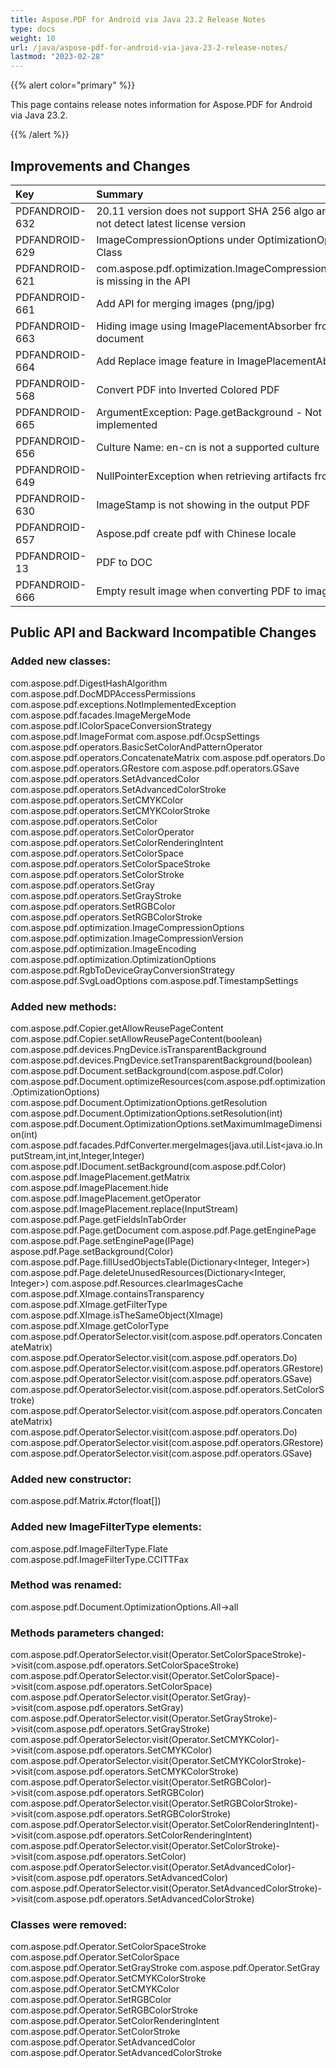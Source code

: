 ```yaml
---
title: Aspose.PDF for Android via Java 23.2 Release Notes
type: docs
weight: 10
url: /java/aspose-pdf-for-android-via-java-23-2-release-notes/
lastmod: "2023-02-28"
---
```


{{% alert color="primary" %}}

This page contains release notes information for Aspose.PDF for Android via Java 23.2.

{{% /alert %}}
## **Improvements and Changes**

|**Key**|**Summary**|**Category**|
| :- | :- | :- |
|PDFANDROID-632|20.11 version does not support SHA 256 algo and does not detect latest license version|New Feature|
|PDFANDROID-629|ImageCompressionOptions under OptimizationOptions Class|New Feature|
|PDFANDROID-621|com.aspose.pdf.optimization.ImageCompressionOptions is missing in the API|New Feature|
|PDFANDROID-661|Add API for merging images (png/jpg)|New Feature|
|PDFANDROID-663|Hiding image using ImagePlacementAbsorber from the document|New Feature|
|PDFANDROID-664|Add Replace image feature in ImagePlacementAbsorber|New Feature|
|PDFANDROID-568|Convert PDF into Inverted Colored PDF|New Feature|
|PDFANDROID-665|ArgumentException: Page.getBackground - Not implemented|New Feature|
|PDFANDROID-656|Culture Name: en-cn is not a supported culture|Enhancement|
|PDFANDROID-649|NullPointerException when retrieving artifacts from page|Bug|
|PDFANDROID-630|ImageStamp is not showing in the output PDF|Bug|
|PDFANDROID-657|Aspose.pdf create pdf with Chinese locale|Bug|
|PDFANDROID-13|PDF to DOC|Bug|
|PDFANDROID-666|Empty result image when converting PDF to image|Bug|

## **Public API and Backward Incompatible Changes**

### **Added new classes:**
com.aspose.pdf.DigestHashAlgorithm
com.aspose.pdf.DocMDPAccessPermissions
com.aspose.pdf.exceptions.NotImplementedException
com.aspose.pdf.facades.ImageMergeMode
com.aspose.pdf.IColorSpaceConversionStrategy
com.aspose.pdf.ImageFormat
com.aspose.pdf.OcspSettings
com.aspose.pdf.operators.BasicSetColorAndPatternOperator
com.aspose.pdf.operators.ConcatenateMatrix
com.aspose.pdf.operators.Do
com.aspose.pdf.operators.GRestore
com.aspose.pdf.operators.GSave
com.aspose.pdf.operators.SetAdvancedColor
com.aspose.pdf.operators.SetAdvancedColorStroke
com.aspose.pdf.operators.SetCMYKColor
com.aspose.pdf.operators.SetCMYKColorStroke
com.aspose.pdf.operators.SetColor
com.aspose.pdf.operators.SetColorOperator
com.aspose.pdf.operators.SetColorRenderingIntent
com.aspose.pdf.operators.SetColorSpace
com.aspose.pdf.operators.SetColorSpaceStroke
com.aspose.pdf.operators.SetColorStroke
com.aspose.pdf.operators.SetGray
com.aspose.pdf.operators.SetGrayStroke
com.aspose.pdf.operators.SetRGBColor
com.aspose.pdf.operators.SetRGBColorStroke
com.aspose.pdf.optimization.ImageCompressionOptions
com.aspose.pdf.optimization.ImageCompressionVersion
com.aspose.pdf.optimization.ImageEncoding
com.aspose.pdf.optimization.OptimizationOptions
com.aspose.pdf.RgbToDeviceGrayConversionStrategy
com.aspose.pdf.SvgLoadOptions
com.aspose.pdf.TimestampSettings

### **Added new methods:**
com.aspose.pdf.Copier.getAllowReusePageContent
com.aspose.pdf.Copier.setAllowReusePageContent(boolean)
com.aspose.pdf.devices.PngDevice.isTransparentBackground
com.aspose.pdf.devices.PngDevice.setTransparentBackground(boolean)
com.aspose.pdf.Document.setBackground(com.aspose.pdf.Color)
com.aspose.pdf.Document.optimizeResources(com.aspose.pdf.optimization.OptimizationOptions)
com.aspose.pdf.Document.OptimizationOptions.getResolution
com.aspose.pdf.Document.OptimizationOptions.setResolution(int)
com.aspose.pdf.Document.OptimizationOptions.setMaximumImageDimension(int)
com.aspose.pdf.facades.PdfConverter.mergeImages(java.util.List&lt;java.io.InputStream,int,int,Integer,Integer)
com.aspose.pdf.IDocument.setBackground(com.aspose.pdf.Color)
com.aspose.pdf.ImagePlacement.getMatrix
com.aspose.pdf.ImagePlacement.hide
com.aspose.pdf.ImagePlacement.getOperator
com.aspose.pdf.ImagePlacement.replace(InputStream)
com.aspose.pdf.Page.getFieldsInTabOrder
com.aspose.pdf.Page.getDocument
com.aspose.pdf.Page.getEnginePage
com.aspose.pdf.Page.setEnginePage(IPage)
aspose.pdf.Page.setBackground(Color)
com.aspose.pdf.Page.fillUsedObjectsTable(Dictionary<Integer, Integer>)
com.aspose.pdf.Page.deleteUnusedResources(Dictionary<Integer, Integer>)
com.aspose.pdf.Resources.clearImagesCache
com.aspose.pdf.XImage.containsTransparency
com.aspose.pdf.XImage.getFilterType
com.aspose.pdf.XImage.isTheSameObject(XImage)
com.aspose.pdf.XImage.getColorType
com.aspose.pdf.OperatorSelector.visit(com.aspose.pdf.operators.ConcatenateMatrix)
com.aspose.pdf.OperatorSelector.visit(com.aspose.pdf.operators.Do)
com.aspose.pdf.OperatorSelector.visit(com.aspose.pdf.operators.GRestore)
com.aspose.pdf.OperatorSelector.visit(com.aspose.pdf.operators.GSave)
com.aspose.pdf.OperatorSelector.visit(com.aspose.pdf.operators.SetColorStroke)
com.aspose.pdf.OperatorSelector.visit(com.aspose.pdf.operators.ConcatenateMatrix)
com.aspose.pdf.OperatorSelector.visit(com.aspose.pdf.operators.Do)
com.aspose.pdf.OperatorSelector.visit(com.aspose.pdf.operators.GRestore)
com.aspose.pdf.OperatorSelector.visit(com.aspose.pdf.operators.GSave)

### **Added new constructor:**
com.aspose.pdf.Matrix.#ctor(float[])

### **Added new ImageFilterType elements:**
com.aspose.pdf.ImageFilterType.Flate
com.aspose.pdf.ImageFilterType.CCITTFax

### **Method was renamed:**
com.aspose.pdf.Document.OptimizationOptions.All->all

### **Methods parameters changed:**
com.aspose.pdf.OperatorSelector.visit(Operator.SetColorSpaceStroke)->visit(com.aspose.pdf.operators.SetColorSpaceStroke)
com.aspose.pdf.OperatorSelector.visit(Operator.SetColorSpace)->visit(com.aspose.pdf.operators.SetColorSpace)
com.aspose.pdf.OperatorSelector.visit(Operator.SetGray)->visit(com.aspose.pdf.operators.SetGray)
com.aspose.pdf.OperatorSelector.visit(Operator.SetGrayStroke)->visit(com.aspose.pdf.operators.SetGrayStroke)
com.aspose.pdf.OperatorSelector.visit(Operator.SetCMYKColor)->visit(com.aspose.pdf.operators.SetCMYKColor)
com.aspose.pdf.OperatorSelector.visit(Operator.SetCMYKColorStroke)->visit(com.aspose.pdf.operators.SetCMYKColorStroke)
com.aspose.pdf.OperatorSelector.visit(Operator.SetRGBColor)->visit(com.aspose.pdf.operators.SetRGBColor)
com.aspose.pdf.OperatorSelector.visit(Operator.SetRGBColorStroke)->visit(com.aspose.pdf.operators.SetRGBColorStroke)
com.aspose.pdf.OperatorSelector.visit(Operator.SetColorRenderingIntent)->visit(com.aspose.pdf.operators.SetColorRenderingIntent)
com.aspose.pdf.OperatorSelector.visit(Operator.SetColorStroke)->visit(com.aspose.pdf.operators.SetColor)
com.aspose.pdf.OperatorSelector.visit(Operator.SetAdvancedColor)->visit(com.aspose.pdf.operators.SetAdvancedColor)
com.aspose.pdf.OperatorSelector.visit(Operator.SetAdvancedColorStroke)->visit(com.aspose.pdf.operators.SetAdvancedColorStroke)

### **Classes were removed:**
com.aspose.pdf.Operator.SetColorSpaceStroke
com.aspose.pdf.Operator.SetColorSpace
com.aspose.pdf.Operator.SetGrayStroke
com.aspose.pdf.Operator.SetGray
com.aspose.pdf.Operator.SetCMYKColorStroke
com.aspose.pdf.Operator.SetCMYKColor
com.aspose.pdf.Operator.SetRGBColor
com.aspose.pdf.Operator.SetRGBColorStroke
com.aspose.pdf.Operator.SetColorRenderingIntent
com.aspose.pdf.Operator.SetColorStroke
com.aspose.pdf.Operator.SetAdvancedColor
com.aspose.pdf.Operator.SetAdvancedColorStroke
